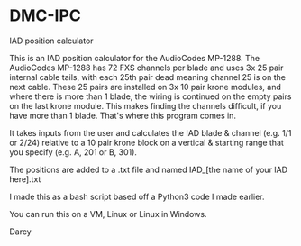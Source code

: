 # DMC-IPC
IAD position calculator

This is an IAD position calculator for the AudioCodes MP-1288.
The AudioCodes MP-1288 has 72 FXS channels per blade and uses 3x 25 pair internal cable tails,
with each 25th pair dead meaning channel 25 is on the next cable. These 25 pairs are
installed on 3x 10 pair krone modules, and where there is more than 1 blade, the wiring is continued
on the empty pairs on the last krone module. This makes finding the channels difficult,
if you have more than 1 blade. That's where this program comes in.


It takes inputs from the user and calculates the IAD blade & channel (e.g. 1/1 or 2/24)
relative to a 10 pair krone block on a vertical & starting range that you specify (e.g. A, 201 or B, 301).

The positions are added to a .txt file and named IAD_[the name of your IAD here].txt

I made this as a bash script based off a Python3 code I made earlier.

You can run this on a VM, Linux or Linux in Windows.

Darcy
